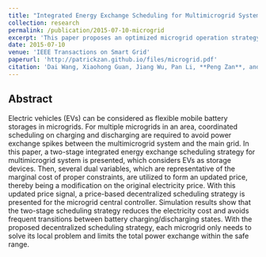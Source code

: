```yaml
---
title: "Integrated Energy Exchange Scheduling for Multimicrogrid System With Electric Vehicles"
collection: research
permalink: /publication/2015-07-10-microgrid
excerpt: 'This paper proposes an optimized microgrid operation strategy with electric vehicles.'
date: 2015-07-10
venue: 'IEEE Transactions on Smart Grid'
paperurl: 'http://patrickzan.github.io/files/microgrid.pdf'
citation: 'Dai Wang, Xiaohong Guan, Jiang Wu, Pan Li, **Peng Zan**, and Hui Xu. (2015). &quot;Integrated energy exchange scheduling for microgrids with electric vehicles.&quot; <i>IEEE Transactions on Smart Grid</i>. 7(4):1762-1774.'
---
```


Abstract
------
Electric vehicles (EVs) can be considered as flexible mobile battery storages in microgrids. For multiple microgrids in an area, coordinated scheduling on charging and discharging are required to avoid power exchange spikes between the multimicrogrid system and the main grid. In this paper, a two-stage integrated energy exchange scheduling strategy for multimicrogrid system is presented, which considers EVs as storage devices. Then, several dual variables, which are representative of the marginal cost of proper constraints, are utilized to form an updated price, thereby being a modification on the original electricity price. With this updated price signal, a price-based decentralized scheduling strategy is presented for the microgrid central controller. Simulation results show that the two-stage scheduling strategy reduces the electricity cost and avoids frequent transitions between battery charging/discharging states. With the proposed decentralized scheduling strategy, each microgrid only needs to solve its local problem and limits the total power exchange within the safe range.

<!-- Publication
------
Dai Wang, Xiaohong Guan, Jiang Wu, Pan Li, **Peng Zan**, and Hui Xu. (2015). &quot;Integrated energy exchange scheduling for microgrids with electric vehicles.&quot; <i>IEEE Transactions on Smart Grid</i>. 7(4):1762-1774. [Download Paper](http://patrickzan.github.io/files/microgrid.pdf) -->
